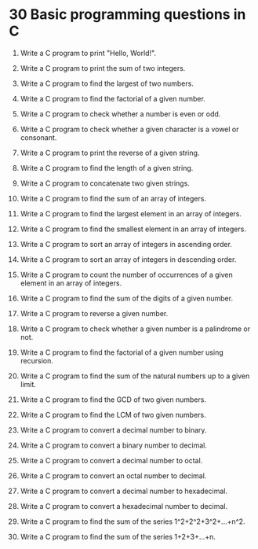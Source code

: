# 30 Basic programming questions in C

1. Write a C program to print "Hello, World!".

2. Write a C program to print the sum of two integers.

3. Write a C program to find the largest of two numbers.

4. Write a C program to find the factorial of a given number.

5. Write a C program to check whether a number is even or odd.

6. Write a C program to check whether a given character is a vowel or consonant.

7. Write a C program to print the reverse of a given string.

8. Write a C program to find the length of a given string.

9. Write a C program to concatenate two given strings.

10. Write a C program to find the sum of an array of integers.

11. Write a C program to find the largest element in an array of integers.

12. Write a C program to find the smallest element in an array of integers.

13. Write a C program to sort an array of integers in ascending order.

14. Write a C program to sort an array of integers in descending order.

15. Write a C program to count the number of occurrences of a given element in an array of integers.

16. Write a C program to find the sum of the digits of a given number.

17. Write a C program to reverse a given number.

18. Write a C program to check whether a given number is a palindrome or not.

19. Write a C program to find the factorial of a given number using recursion.

20. Write a C program to find the sum of the natural numbers up to a given limit.

21. Write a C program to find the GCD of two given numbers.

22. Write a C program to find the LCM of two given numbers.

23. Write a C program to convert a decimal number to binary.

24. Write a C program to convert a binary number to decimal.

25. Write a C program to convert a decimal number to octal.

26. Write a C program to convert an octal number to decimal.

27. Write a C program to convert a decimal number to hexadecimal.

28. Write a C program to convert a hexadecimal number to decimal.

29. Write a C program to find the sum of the series 1^2+2^2+3^2+...+n^2.

30. Write a C program to find the sum of the series 1+2+3+...+n.
